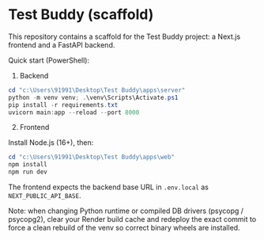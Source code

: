 # Test Buddy (scaffold)

This repository contains a scaffold for the Test Buddy project: a Next.js frontend and a FastAPI backend.

Quick start (PowerShell):

1. Backend

```powershell
cd "c:\Users\91991\Desktop\Test Buddy\apps\server"
python -m venv venv; .\venv\Scripts\Activate.ps1
pip install -r requirements.txt
uvicorn main:app --reload --port 8000
```

2. Frontend

Install Node.js (16+), then:

```powershell
cd "c:\Users\91991\Desktop\Test Buddy\apps\web"
npm install
npm run dev
```

The frontend expects the backend base URL in `.env.local` as `NEXT_PUBLIC_API_BASE`.

Note: when changing Python runtime or compiled DB drivers (psycopg / psycopg2),
clear your Render build cache and redeploy the exact commit to force a clean
rebuild of the venv so correct binary wheels are installed.
